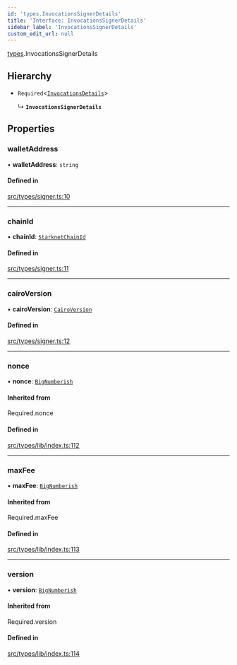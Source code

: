 ```yaml
---
id: 'types.InvocationsSignerDetails'
title: 'Interface: InvocationsSignerDetails'
sidebar_label: 'InvocationsSignerDetails'
custom_edit_url: null
---
```


[types](../namespaces/types.md).InvocationsSignerDetails

## Hierarchy

- `Required`\<[`InvocationsDetails`](../namespaces/types.md#invocationsdetails)\>

  ↳ **`InvocationsSignerDetails`**

## Properties

### walletAddress

• **walletAddress**: `string`

#### Defined in

[src/types/signer.ts:10](https://github.com/starknet-io/starknet.js/blob/v5.24.3/src/types/signer.ts#L10)

---

### chainId

• **chainId**: [`StarknetChainId`](../enums/constants.StarknetChainId.md)

#### Defined in

[src/types/signer.ts:11](https://github.com/starknet-io/starknet.js/blob/v5.24.3/src/types/signer.ts#L11)

---

### cairoVersion

• **cairoVersion**: [`CairoVersion`](../namespaces/types.md#cairoversion)

#### Defined in

[src/types/signer.ts:12](https://github.com/starknet-io/starknet.js/blob/v5.24.3/src/types/signer.ts#L12)

---

### nonce

• **nonce**: [`BigNumberish`](../namespaces/types.md#bignumberish)

#### Inherited from

Required.nonce

#### Defined in

[src/types/lib/index.ts:112](https://github.com/starknet-io/starknet.js/blob/v5.24.3/src/types/lib/index.ts#L112)

---

### maxFee

• **maxFee**: [`BigNumberish`](../namespaces/types.md#bignumberish)

#### Inherited from

Required.maxFee

#### Defined in

[src/types/lib/index.ts:113](https://github.com/starknet-io/starknet.js/blob/v5.24.3/src/types/lib/index.ts#L113)

---

### version

• **version**: [`BigNumberish`](../namespaces/types.md#bignumberish)

#### Inherited from

Required.version

#### Defined in

[src/types/lib/index.ts:114](https://github.com/starknet-io/starknet.js/blob/v5.24.3/src/types/lib/index.ts#L114)
